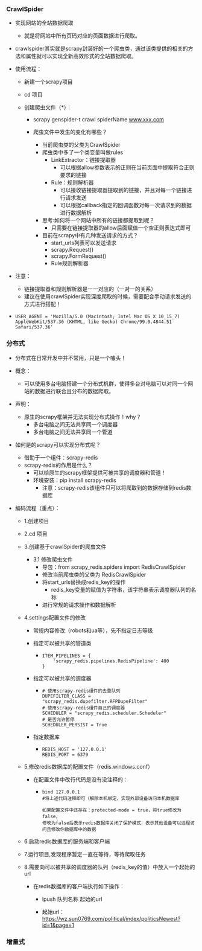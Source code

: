 ### CrawlSpider

- 实现网站的全站数据爬取

  - 就是将网站中所有页码对应的页面数据进行爬取。

- crawlspider其实就是scrapy封装好的一个爬虫类，通过该类提供的相关的方法和属性就可以实现全新高效形式的全站数据爬取。

- 使用流程：

  - 新建一个scrapy项目

  - cd 项目

  - 创建爬虫文件（*）：

    - scrapy genspider-t crawl spiderName www.xxx.com

    - 爬虫文件中发生的变化有哪些？
      - 当前爬虫类的父类为CrawlSpider
      - 爬虫类中多了一个类变量叫做rules
        - LinkExtractor：链接提取器
          - 可以根据allow参数表示的正则在当前页面中提取符合正则要求的链接
        - Rule：规则解析器
          - 可以接收链接提取器提取到的链接，并且对每一个链接进行请求发送
          - 可以根据callback指定的回调函数对每一次请求到的数据进行数据解析
      - 思考:如何将一个网站中所有的链接都提取到呢？
        - 只需要在链接提取器的allow后面赋值一个空正则表达式即可
      - 目前在scrapy中有几种发送请求的方式？
        - start_urls列表可以发送请求
        - scrapy.Request()
        - scrapy.FormRequest()
        - Rule规则解析器

- 注意：

  - 链接提取器和规则解析器是一一对应的（一对一的关系）
  - 建议在使用crawlSpider实现深度爬取的时候，需要配合手动请求发送的方式进行搭配！

  

- ```
  USER_AGENT = 'Mozilla/5.0 (Macintosh; Intel Mac OS X 10_15_7) AppleWebKit/537.36 (KHTML, like Gecko) Chrome/99.0.4844.51 Safari/537.36'
  ```

### 分布式

- 分布式在日常开发中并不常用，只是一个噱头！

- 概念：

  - 可以使用多台电脑搭建一个分布式机群，使得多台对电脑可以对同一个网站的数据进行联合且分布的数据爬取。

- 声明：

  - 原生的scrapy框架并无法实现分布式操作！why？
    - 多台电脑之间无法共享同一个调度器
    - 多台电脑之间无法共享同一个管道

- 如何是的scrapy可以实现分布式呢？

  - 借助于一个组件：scrapy-redis
  - scrapy-redis的作用是什么？
    - 可以给原生的scrapy框架提供可被共享的调度器和管道！
    - 环境安装：pip install scrapy-redis
      - 注意：scrapy-redis该组件只可以将爬取到的数据存储到redis数据库

- 编码流程（重点）：

  - 1.创建项目

  - 2.cd 项目

  - 3.创建基于crawlSpider的爬虫文件

    - 3.1 修改爬虫文件
      - 导包：from scrapy_redis.spiders import RedisCrawlSpider
      - 修改当前爬虫类的父类为 RedisCrawlSpider
      - 将start_urls替换成redis_key的操作
        - redis_key变量的赋值为字符串，该字符串表示调度器队列的名称
      - 进行常规的请求操作和数据解析

  - 4.settings配置文件的修改

    - 常规内容修改（robots和ua等），先不指定日志等级

    - 指定可以被共享的管道类

      - ```
        ITEM_PIPELINES = {
            'scrapy_redis.pipelines.RedisPipeline': 400
        }
        ```

    - 指定可以被共享的调度器

      - ```
        # 使用scrapy-redis组件的去重队列
        DUPEFILTER_CLASS = "scrapy_redis.dupefilter.RFPDupeFilter"
        # 使用scrapy-redis组件自己的调度器
        SCHEDULER = "scrapy_redis.scheduler.Scheduler"
        # 是否允许暂停
        SCHEDULER_PERSIST = True
        ```

    - 指定数据库

      - ```
        REDIS_HOST = '127.0.0.1'
        REDIS_PORT = 6379
        ```

  - 5.修改redis数据库的配置文件（redis.windows.conf）

    - 在配置文件中改行代码是没有没注释的：

      - ```
        bind 127.0.0.1
        #将上述代码注释即可（解除本机绑定，实现外部设备访问本机数据库
        
        如果配置文件中还存在：protected-mode = true，将true修改为false，
        修改为false后表示redis数据库关闭了保护模式，表示其他设备可以远程访问且修改你数据库中的数据
        ```

  - 6.启动redis数据库的服务端和客户端

  - 7.运行项目,发现程序暂定一直在等待，等待爬取任务

  - 8.需要向可以被共享的调度器的队列（redis_key的值）中放入一个起始的url

    - 在redis数据库的客户端执行如下操作：

      - lpush 队列名称 起始的url

      - 起始url：https://wz.sun0769.com/political/index/politicsNewest?id=1&page=1

        

### 增量式

